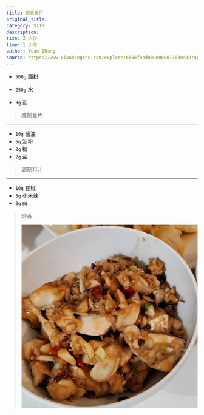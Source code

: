 ```yaml
---
title: 蒜香鱼片
original_title: 
category: STIR
description: 
size: 2 人份
time: 1 小时 
author: Yuan Zhang
source: https://www.xiaohongshu.com/explore/6656f0ed000000001303ea19?app_platform=android&ignoreEngage=true&app_version=8.11.20&share_from_user_hidden=true&xsec_source=app_share&type=video&xsec_token=CBS4k6iqOLvWMALSpRNLb5FJFoz6MOyR-GksBe7ekRdYQ=&author_share=1&xhsshare=WeixinSession&appuid=5eb8cd9500000000010026d2&apptime=1735214471
---
```


* `500g` 面粉

* `250g` 水
* `3g` 盐 

> 腌制鱼片

---

* `10g` 酱油
* `5g` 淀粉
* `2g` 糖
* `2g` 盐

> 调制料汁

---

* `10g` 花椒
* `5g` 小米辣
* `2g` 蒜

> 炒香
>
> ![](./assets/photos/suanxiangyupian_2024.12.25.jpg)
